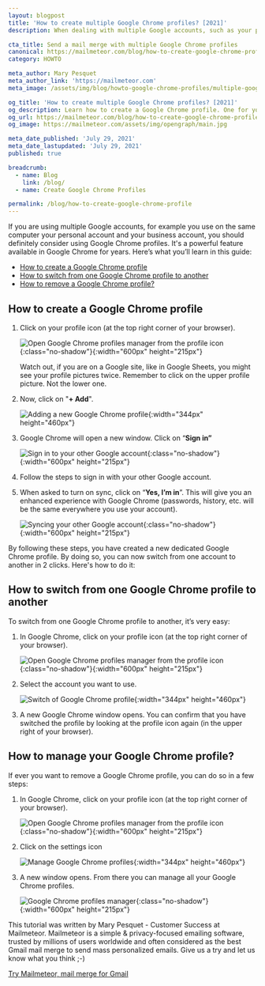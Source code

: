 ```yaml
---
layout: blogpost
title: 'How to create multiple Google Chrome profiles? [2021]'
description: When dealing with multiple Google accounts, such as your personal acccount and your business account, you should definitely consider using Google Chrome profiles.

cta_title: Send a mail merge with multiple Google Chrome profiles
canonical: https://mailmeteor.com/blog/how-to-create-google-chrome-profile
category: HOWTO

meta_author: Mary Pesquet
meta_author_link: 'https://mailmeteor.com'
meta_image: /assets/img/blog/howto-google-chrome-profiles/multiple-google-chrome-profiles.png

og_title: 'How to create multiple Google Chrome profiles? [2021]'
og_description: Learn how to create a Google Chrome profile. One for your business, one for the family and one for your personal Google account. Learn also how to manage them all.
og_url: https://mailmeteor.com/blog/how-to-create-google-chrome-profile
og_image: https://mailmeteor.com/assets/img/opengraph/main.jpg

meta_date_published: 'July 29, 2021'
meta_date_lastupdated: 'July 29, 2021'
published: true

breadcrumb:
  - name: Blog
    link: /blog/
  - name: Create Google Chrome Profiles

permalink: /blog/how-to-create-google-chrome-profile
---
```


If you are using multiple Google accounts, for example you use on the same computer your personal account and your business account, you should definitely consider using Google Chrome profiles. It's a powerful feature available in Google Chrome for years. Here’s what you’ll learn in this guide:

- [How to create a Google Chrome profile](#how-to-create-a-google-chrome-profile)
- [How to switch from one Google Chrome profile to another](#how-to-switch-from-one-google-chrome-profile-to-another)
- [How to remove a Google Chrome profile?](#how-to-manage-your-google-chrome-profile)

## How to create a Google Chrome profile

1.  Click on your profile icon (at the top right corner of your browser).

    ![Open Google Chrome profiles manager from the profile icon](/assets/img/blog/howto-google-chrome-profiles/open-google-chrome-profiles.png){:class="no-shadow"}{:width="600px" height="215px"}

    Watch out, if you are on a Google site, like in Google Sheets, you might see your profile pictures twice. Remember to click on the upper profile picture. Not the lower one.

2.  Now, click on "**+ Add**".

    ![Adding a new Google Chrome profile](/assets/img/blog/howto-google-chrome-profiles/add-google-chrome-profile.png){:width="344px" height="460px"}

3.  Google Chrome will open a new window. Click on “**Sign in”**

    ![Sign in to your other Google account](/assets/img/blog/howto-google-chrome-profiles/adding-new-google-chrome-profile.png){:class="no-shadow"}{:width="600px" height="215px"}

4.  Follow the steps to sign in with your other Google account.

5.  When asked to turn on sync, click on “**Yes, I’m in**”. This will give you an enhanced experience with Google Chrome (passwords, history, etc. will be the same everywhere you use your account).

    ![Syncing your other Google account](/assets/img/blog/howto-google-chrome-profiles/syncing-new-google-chrome-profile.png){:class="no-shadow"}{:width="600px" height="215px"}

By following these steps, you have created a new dedicated Google Chrome profile. By doing so, you can now switch from one account to another in 2 clicks. Here's how to do it:

## How to switch from one Google Chrome profile to another

To switch from one Google Chrome profile to another, it’s very easy:

1. In Google Chrome, click on your profile icon (at the top right corner of your browser).

   ![Open Google Chrome profiles manager from the profile icon](/assets/img/blog/howto-google-chrome-profiles/open-google-chrome-profiles.png){:class="no-shadow"}{:width="600px" height="215px"}

2. Select the account you want to use.

   ![Switch of Google Chrome profile](/assets/img/blog/howto-google-chrome-profiles/switch-google-chrome-profile.jpg){:width="344px" height="460px"}

3. A new Google Chrome window opens. You can confirm that you have switched the profile by looking at the profile icon again (in the upper right of your browser).

## How to manage your Google Chrome profile?

If ever you want to remove a Google Chrome profile, you can do so in a few steps:

1. In Google Chrome, click on your profile icon (at the top right corner of your browser).

   ![Open Google Chrome profiles manager from the profile icon](/assets/img/blog/howto-google-chrome-profiles/open-google-chrome-profiles.png){:class="no-shadow"}{:width="600px" height="215px"}

2. Click on the settings icon

   ![Manage Google Chrome profiles](/assets/img/blog/howto-google-chrome-profiles/manage-google-chrome-profiles.jpg){:width="344px" height="460px"}

3. A new window opens. From there you can manage all your Google Chrome profiles.

   ![Google Chrome profiles manager](/assets/img/blog/howto-google-chrome-profiles/google-chrome-profiles-manager.jpg){:class="no-shadow"}{:width="600px" height="215px"}

<div class="blogpost-endnote">
   <p>This tutorial was written by Mary Pesquet - Customer Success at Mailmeteor. Mailmeteor is a simple & privacy-focused emailing software, trusted by millions of users worldwide and often considered as the best Gmail mail merge to send mass personalized emails. Give us a try and let us know what you think ;-)</p>

  <p><a href="https://mailmeteor.com" class="font-weight-bold">Try Mailmeteor, mail merge for Gmail</a></p>
</div>
